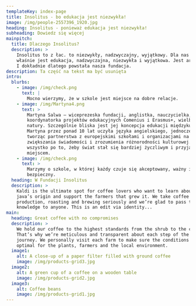 ```yaml
---
templateKey: index-page
title: Insolitus - bo edukacja jest niezwykła!
image: /img/people-2557396_1920.jpg
heading: Insolitus - ponieważ edukacja jest niezwykła!
subheading: Dowiedz się więcej
mainpitch:
  title: Dlaczego Insolitus?
  description: >
    Insolitus to z łac. to niezwykły, nadzwyczajny, wyjątkowy. Dla nas taka
    właśnie jest edukacja, nadzwyczajna, niezwykła i wyjątkowa. Jest arcyważna!
    I dokładnie dlatego powstała nasza fundacja. 
description: Ta część na tekst ma być usunięta
intro:
  blurbs:
    - image: /img/check.png
      text: |
        Mocno wierzymy, że w szkole jest miejsce na dobre relacje.
    - image: /img/Martyna4.png
      text: >
        Martyna Salwa – wiceprezeska fundacji, anglistka, nauczycielka,
        koordynatorka projektów edukacyjnych Comenius i Erasmus+, wielbicielka
        natury. Szczególnie bliska jest jej koncepcja edukacji międzykulturowej.
        Martyna przez ponad 10 lat uczyła języka angielskiego, jednocześnie
        tworząc partnerstwa z europejskimi szkołami i organizacjami na rzecz
        zwiększania świadomości i zrozumienia różnorodności kulturowej. A to
        wszystko po to, żeby świat stał się bardziej życzliwym i przyjaznym
        miejscem.
    - image: /img/check.png
      text: >
        Marzymy o szkole, w której każdy czuje się akceptowany, ważny i
        bezpieczny. 
  heading: W Fundacji Insolitus
  description: >
    Kaldi is the ultimate spot for coffee lovers who want to learn about their
    java’s origin and support the farmers that grew it. We take coffee
    production, roasting and brewing seriously and we’re glad to pass that
    knowledge to anyone. This is an edit via identity...
main:
  heading: Great coffee with no compromises
  description: >
    We hold our coffee to the highest standards from the shrub to the cup.
    That’s why we’re meticulous and transparent about each step of the coffee’s
    journey. We personally visit each farm to make sure the conditions are
    optimal for the plants, farmers and the local environment.
  image1:
    alt: A close-up of a paper filter filled with ground coffee
    image: /img/products-grid3.jpg
  image2:
    alt: A green cup of a coffee on a wooden table
    image: /img/products-grid2.jpg
  image3:
    alt: Coffee beans
    image: /img/products-grid1.jpg
---
```

